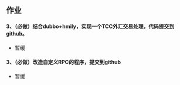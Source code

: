 ## 作业

#### 3、（必做）结合dubbo+hmily，实现一个TCC外汇交易处理，代码提交到github。

- 暂缓

####  3、（必做）改造自定义RPC的程序，提交到github

- 暂缓



